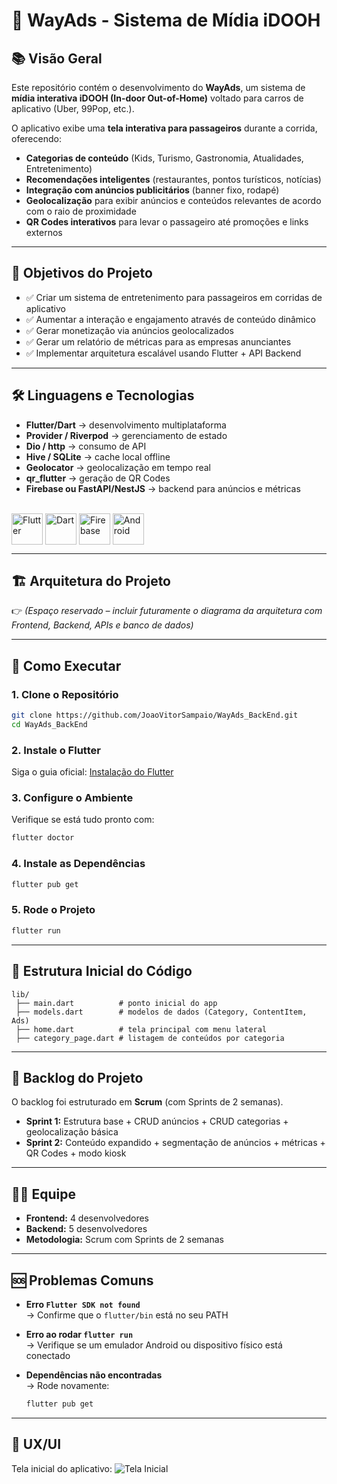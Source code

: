 # 📱 WayAds - Sistema de Mídia iDOOH

## 📚 Visão Geral

Este repositório contém o desenvolvimento do **WayAds**, um sistema de **mídia interativa iDOOH (In-door Out-of-Home)** voltado para carros de aplicativo (Uber, 99Pop, etc.).  

O aplicativo exibe uma **tela interativa para passageiros** durante a corrida, oferecendo:

- **Categorias de conteúdo** (Kids, Turismo, Gastronomia, Atualidades, Entretenimento)
- **Recomendações inteligentes** (restaurantes, pontos turísticos, notícias)
- **Integração com anúncios publicitários** (banner fixo, rodapé)
- **Geolocalização** para exibir anúncios e conteúdos relevantes de acordo com o raio de proximidade
- **QR Codes interativos** para levar o passageiro até promoções e links externos

---

## 🎯 Objetivos do Projeto

- ✅ Criar um sistema de entretenimento para passageiros em corridas de aplicativo  
- ✅ Aumentar a interação e engajamento através de conteúdo dinâmico  
- ✅ Gerar monetização via anúncios geolocalizados
- ✅ Gerar um relatório de métricas para as empresas anunciantes
- ✅ Implementar arquitetura escalável usando Flutter + API Backend  

---

## 🛠️ Linguagens e Tecnologias

- **Flutter/Dart** → desenvolvimento multiplataforma  
- **Provider / Riverpod** → gerenciamento de estado  
- **Dio / http** → consumo de API  
- **Hive / SQLite** → cache local offline  
- **Geolocator** → geolocalização em tempo real  
- **qr_flutter** → geração de QR Codes  
- **Firebase ou FastAPI/NestJS** → backend para anúncios e métricas  

<div style="display: inline_block"><br>
  <img align="center" alt="Flutter" height="50" width="50" src="https://cdn.jsdelivr.net/gh/devicons/devicon/icons/flutter/flutter-original.svg" />
  <img align="center" alt="Dart" height="50" width="50" src="https://cdn.jsdelivr.net/gh/devicons/devicon/icons/dart/dart-original.svg" />
  <img align="center" alt="Firebase" height="50" width="50" src="https://cdn.jsdelivr.net/gh/devicons/devicon/icons/firebase/firebase-plain.svg" />
  <img align="center" alt="Android" height="50" width="50" src="https://cdn.jsdelivr.net/gh/devicons/devicon/icons/android/android-original.svg" />
</div>

---

## 🏗️ Arquitetura do Projeto

👉 *(Espaço reservado – incluir futuramente o diagrama da arquitetura com Frontend, Backend, APIs e banco de dados)*

---

## 🚀 Como Executar

### 1. Clone o Repositório

```bash
git clone https://github.com/JoaoVitorSampaio/WayAds_BackEnd.git
cd WayAds_BackEnd
```

### 2. Instale o Flutter

Siga o guia oficial: [Instalação do Flutter](https://docs.flutter.dev/get-started/install)

### 3. Configure o Ambiente

Verifique se está tudo pronto com:

```bash
flutter doctor
```

### 4. Instale as Dependências

```bash
flutter pub get
```

### 5. Rode o Projeto

```bash
flutter run
```

---

## 📂 Estrutura Inicial do Código

```
lib/
 ├── main.dart          # ponto inicial do app
 ├── models.dart        # modelos de dados (Category, ContentItem, Ads)
 ├── home.dart          # tela principal com menu lateral
 ├── category_page.dart # listagem de conteúdos por categoria
```

---

## 🧪 Backlog do Projeto

O backlog foi estruturado em **Scrum** (com Sprints de 2 semanas).  
- **Sprint 1:** Estrutura base + CRUD anúncios + CRUD categorias + geolocalização básica  
- **Sprint 2:** Conteúdo expandido + segmentação de anúncios + métricas + QR Codes + modo kiosk  

---

## 👨‍💻 Equipe

- **Frontend:** 4 desenvolvedores  
- **Backend:** 5 desenvolvedores  
- **Metodologia:** Scrum com Sprints de 2 semanas  

---

## 🆘 Problemas Comuns

- **Erro `Flutter SDK not found`**  
  → Confirme que o `flutter/bin` está no seu PATH  

- **Erro ao rodar `flutter run`**  
  → Verifique se um emulador Android ou dispositivo físico está conectado  

- **Dependências não encontradas**  
  → Rode novamente:
  ```bash
  flutter pub get
  ```

---

## 🎨 UX/UI

Tela inicial do aplicativo: ![Tela Inicial](https://user-images.githubusercontent.com/.../ui_home.png)
